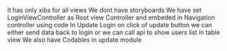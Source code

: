 It has only xibs for all views
We dont have storyboards
We have set LoginViewController as Root view Controller and embeded in Navigation controller using code
In Update Login on click of update button we can either send data back to login or we can call api to show users list in table view
We also have Codables in update module
